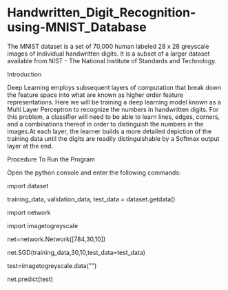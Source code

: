 # Handwritten_Digit_Recognition-using-MNIST_Database

The MNIST dataset is a set of 70,000 human labeled 28 x 28 greyscale images of individual handwritten digits. It is a subset of a larger dataset available from NIST - The National Institute of Standards and Technology.

Introduction

Deep Learning employs subsequent layers of computation that break down the feature space into what are known as higher order feature representations. Here we will be training a deep learning model known as a Multi Layer Perceptron to recognize the numbers in handwritten digits. For this problem, a classifier will need to be able to learn lines, edges, corners, and a combinations thereof in order to distinguish the numbers in the images.At each layer, the learner builds a more detailed depiction of the training data until the digits are readily distinguishable by a Softmax output layer at the end.

Procedure To Run the Program

Open the python console and enter the following commands:

import dataset

training_data, validation_data, test_data = dataset.getdata()

import network

import imagetogreyscale

net=network.Network([784,30,10])

net.SGD(training_data,30,10,test_data=test_data)

test=imagetogreyscale.data("<Image File Name>")
  
net.predict(test)

